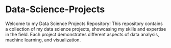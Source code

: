 # Data-Science-Projects
Welcome to my Data Science Projects Repository! This repository contains a collection of my data science projects, showcasing my skills and expertise in the field. Each project demonstrates different aspects of data analysis, machine learning, and visualization.
